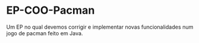 # EP-COO-Pacman
Um EP no qual devemos corrigir e implementar novas funcionalidades num jogo de pacman feito em Java.
